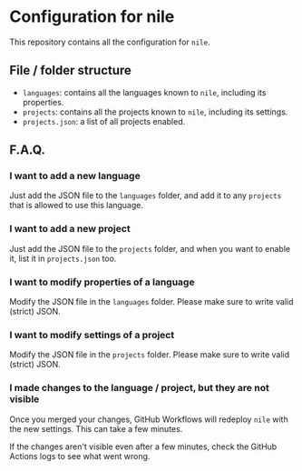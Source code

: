 # Configuration for nile

This repository contains all the configuration for `nile`.

## File / folder structure

- `languages`: contains all the languages known to `nile`, including its properties.
- `projects`: contains all the projects known to `nile`, including its settings.
- `projects.json`: a list of all projects enabled.

## F.A.Q.

### I want to add a new language

Just add the JSON file to the `languages` folder, and add it to any `projects` that is allowed to use this language.

### I want to add a new project

Just add the JSON file to the `projects` folder, and when you want to enable it, list it in `projects.json` too.

### I want to modify properties of a language

Modify the JSON file in the `languages` folder.
Please make sure to write valid (strict) JSON.

### I want to modify settings of a project

Modify the JSON file in the `projects` folder.
Please make sure to write valid (strict) JSON.

### I made changes to the language / project, but they are not visible

Once you merged your changes, GitHub Workflows will redeploy `nile` with the new settings.
This can take a few minutes.

If the changes aren't visible even after a few minutes, check the GitHub Actions logs to see what went wrong.
